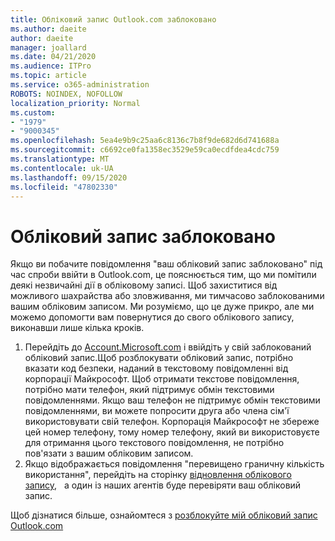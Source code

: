 ```yaml
---
title: Обліковий запис Outlook.com заблоковано
ms.author: daeite
author: daeite
manager: joallard
ms.date: 04/21/2020
ms.audience: ITPro
ms.topic: article
ms.service: o365-administration
ROBOTS: NOINDEX, NOFOLLOW
localization_priority: Normal
ms.custom:
- "1979"
- "9000345"
ms.openlocfilehash: 5ea4e9b9c25aa6c8136c7b8f9de682d6d741688a
ms.sourcegitcommit: c6692ce0fa1358ec3529e59ca0ecdfdea4cdc759
ms.translationtype: MT
ms.contentlocale: uk-UA
ms.lasthandoff: 09/15/2020
ms.locfileid: "47802330"
---
```

# <a name="account-locked"></a>Обліковий запис заблоковано

Якщо ви побачите повідомлення "ваш обліковий запис заблоковано" під час спроби ввійти в Outlook.com, це пояснюється тим, що ми помітили деякі незвичайні дії в обліковому записі. Щоб захиститися від можливого шахрайства або зловживання, ми тимчасово заблокованими вашим обліковим записом. Ми розуміємо, що це дуже прикро, але ми можемо допомогти вам повернутися до свого облікового запису, виконавши лише кілька кроків.

1. Перейдіть до [Account.Microsoft.com](https://go.microsoft.com/fwlink/?linkid=2090484) і ввійдіть у свій заблокований обліковий запис.Щоб розблокувати обліковий запис, потрібно вказати код безпеки, наданий в текстовому повідомленні від корпорації Майкрософт. Щоб отримати текстове повідомлення, потрібно мати телефон, який підтримує обмін текстовими повідомленнями. Якщо ваш телефон не підтримує обмін текстовими повідомленнями, ви можете попросити друга або члена сім'ї використовувати свій телефон. Корпорація Майкрософт не збереже цей номер телефону, тому номер телефону, який ви використовуєте для отримання цього текстового повідомлення, не потрібно пов'язати з вашим обліковим записом.
2. Якщо відображається повідомлення "перевищено граничну кількість використання", перейдіть на сторінку [відновлення облікового запису](https://go.microsoft.com/fwlink/?linkid=2090483),   а один із наших агентів буде перевіряти ваш обліковий запис.

Щоб дізнатися більше, ознайомтеся з [розблокуйте мій обліковий запис Outlook.com](https://support.office.com/article/f4ad2701-d166-4d8b-8a6a-9af2a1f8a4c4?wt.mc_id=Office_Outlook_com_Alchemy) 